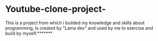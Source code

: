 # Youtube-clone-project-
This is a project from which i builded my knowledge and skills about programming, Is created by "Lama dev" and used by me to exercise and  build by myself.*******
